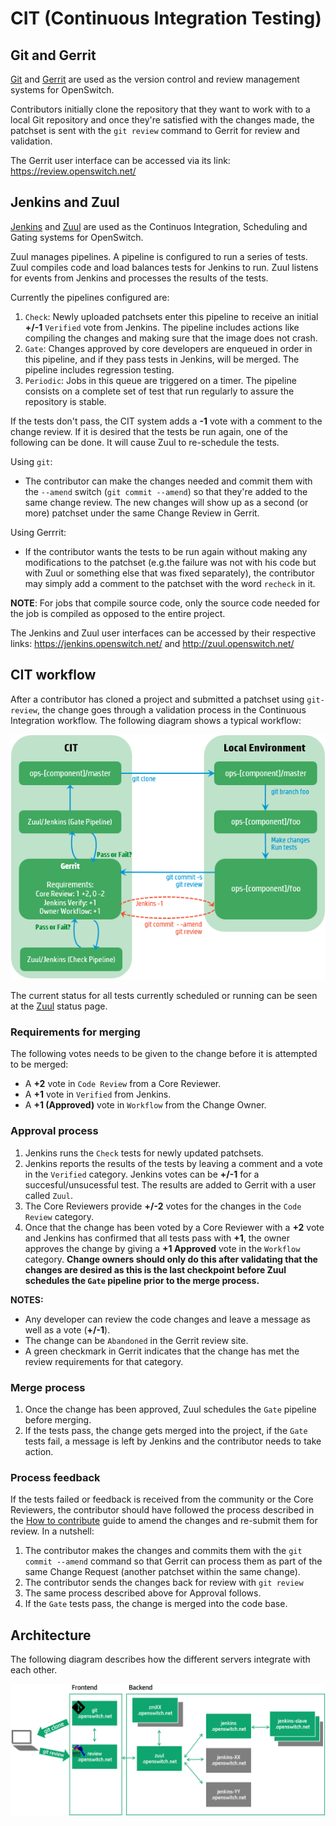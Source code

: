 # CIT (Continuous Integration Testing)

## Git and Gerrit
[Git](https://www.gerritcodereview.com/) and [Gerrit](http://code.google.com/p/gerrit/) are used as the version control and review management systems for OpenSwitch.

Contributors initially clone the repository that they want to work with to a local Git repository and once they're satisfied with the changes made, the patchset is sent with the `git review` command to Gerrit for review and validation.

The Gerrit user interface can be accessed via its link: https://review.openswitch.net/

## Jenkins and Zuul
[Jenkins](https://jenkins-ci.org/) and [Zuul](http://docs.openstack.org/infra/zuul/) are used as the Continuos Integration, Scheduling and Gating systems for OpenSwitch.

Zuul manages pipelines. A pipeline is configured to run a series of tests. Zuul compiles code and load balances tests for Jenkins to run. Zuul listens for events from Jenkins and processes the results of the tests.

Currently the pipelines configured are:

1. `Check`: Newly uploaded patchsets enter this pipeline to receive an initial **+/-1** `Verified` vote from Jenkins. The  pipeline includes actions like compiling the changes and making sure that the image does not crash.
2. `Gate`: Changes approved by core developers are enqueued in order in this pipeline, and if they pass tests in Jenkins, will be merged. The pipeline includes regression testing.
3. `Periodic`: Jobs in this queue are triggered on a timer. The pipeline consists on a complete set of test that run regularly to assure the repository is stable.


If the tests don't pass, the CIT system adds a **-1** vote with a comment to the change review. If it is desired that the tests be run again, one of the following can be done. It will cause Zuul to re-schedule the tests.

Using `git`:
* The contributor can make the changes needed and commit them with the `--amend` switch (`git commit --amend`) so that they're added to the same change review. The new changes will show up as a second (or more) patchset under the same Change Review in Gerrit.

Using Gerrrit:
* If the contributor wants the tests to be run again without making any modifications to the patchset (e.g.the failure was not with his code but with Zuul or something else that was fixed separately), the contributor may simply add a comment to the patchset with the word `recheck` in it.

**NOTE**: For jobs that compile source code, only the source code needed for the job is compiled as opposed to the entire project.

The Jenkins and Zuul user interfaces can be accessed by their respective links: https://jenkins.openswitch.net/ and http://zuul.openswitch.net/

## CIT workflow

After a contributor has cloned a project and submitted a patchset using `git-review`, the change goes through a validation process in the Continuous Integration workflow. The following diagram shows a typical workflow:

![CIT Workflow](./images/CIT-workflow.png "CIT Workflow")

The current status for all tests currently scheduled or running can be seen at the [Zuul](http://zuul.openswitch.net/) status page.

### Requirements for merging
The following votes needs to be given to the change before it is attempted to be merged:
* A **+2** vote in `Code Review` from a Core Reviewer.
* A **+1** vote in `Verified` from Jenkins.
* A **+1 (Approved)** vote in `Workflow` from the Change Owner.

### Approval process

1. Jenkins runs the `Check` tests for newly updated patchsets.
2. Jenkins reports the results of the tests by leaving a comment and a vote in the `Verified` category. Jenkins votes can be **+/-1** for a succesful/unsucessful test. The results are added to Gerrit with a user called `Zuul`.
3. The Core Reviewers provide  **+/-2** votes for the changes in the `Code Review` category.
4. Once that the change has been voted by a Core Reviewer with a **+2** vote and Jenkins has confirmed that all tests pass with **+1**, the owner approves the change by giving a **+1 Approved** vote in the `Workflow` category. **Change owners should only do this after validating that the changes are desired as this is the last checkpoint before Zuul schedules the `Gate` pipeline prior to the merge process.**


**NOTES:**
* Any developer can review the code changes and leave a message as well as a vote (**+/-1**).
* The change can be `Abandoned` in the Gerrit review site.
* A green checkmark in Gerrit indicates that the change has met the review requirements for that category.

### Merge process
1. Once the change has been approved, Zuul schedules the `Gate` pipeline before merging.
2. If the tests pass, the change gets merged into the project, if the `Gate` tests fail, a message is left by Jenkins and the contributor needs to take action.

### Process feedback
If the tests failed or feedback is received from the community or the Core Reviewers, the contributor should have followed the process described in the [How to contribute](./how-to-contribute.html) guide to amend the changes and re-submit them for review. In a nutshell:

1. The contributor makes the changes and commits them with the `git commit --amend` command so that Gerrit can process them as part of the same Change Request (another patchset within the same change).
2. The contributor sends the changes back for review with `git review`
3. The same process described above for Approval follows.
4. If the `Gate` tests pass, the change is merged into the code base.


## Architecture
The following diagram describes how the different servers integrate with each other.

![CIT Architecture](./images/CIT-architecture.png "CIT Architecture")
